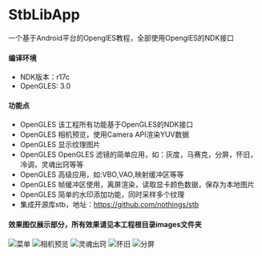 # StbLibApp
一个基于Android平台的OpenglES教程，全部使用OpenglES的NDK接口
#### 编译环境
* NDK版本：r17c
* OpenGLES: 3.0
#### 功能点
* OpenGLES 该工程所有功能基于OpenGLES的NDK接口
* OpenGLES 相机预览，使用Camera API渲染YUV数据
* OpenGLES 显示纹理图片
* OpenGLES OpenGLES 滤镜的简单应用，如：灰度，马赛克，分屏，怀旧，冷调，灵魂出窍等等
* OpenGLES 高级应用，如:VBO,VAO,映射缓冲区等等
* OpenGLES 帧缓冲区使用，离屏渲染，读取显卡颜色数据，保存为本地图片
* OpenGLES 简单的水印添加功能，同时采样多个纹理
* 集成开源库stb，地址：https://github.com/nothings/stb
#### 效果图仅展示部分，所有效果请见本工程根目录images文件夹
![菜单](https://github.com/wanglongsoft/StbLibApp/tree/master/images/menu.png)
![相机预览](https://github.com/wanglongsoft/StbLibApp/tree/master/images/camera_preview.png)
![灵魂出窍](https://github.com/wanglongsoft/StbLibApp/tree/master/images/filter_soul_out.png)
![怀旧](https://github.com/wanglongsoft/StbLibApp/tree/master/images/filter_nostalgia.png)
![分屏](https://github.com/wanglongsoft/StbLibApp/tree/master/images/filter_split.png)
